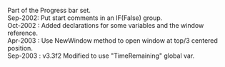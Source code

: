 Part of the Progress bar set.  Sep-2002: Put start comments in an IF(False) group.  Oct-2002 : Added declarations for some variables and the window reference.  Apr-2003 : Use NewWindow method to open window at top/3 centered position.  Sep-2003 : v3.3f2 Modified to use "TimeRemaining" global var.